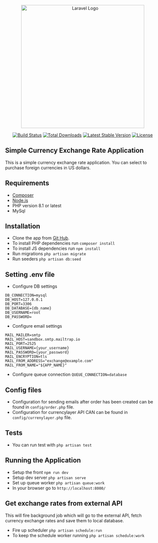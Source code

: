 <p align="center"><a href="https://laravel.com" target="_blank"><img src="https://raw.githubusercontent.com/laravel/art/master/logo-lockup/5%20SVG/2%20CMYK/1%20Full%20Color/laravel-logolockup-cmyk-red.svg" width="400" alt="Laravel Logo"></a></p>

<p align="center">
<a href="https://github.com/laravel/framework/actions"><img src="https://github.com/laravel/framework/workflows/tests/badge.svg" alt="Build Status"></a>
<a href="https://packagist.org/packages/laravel/framework"><img src="https://img.shields.io/packagist/dt/laravel/framework" alt="Total Downloads"></a>
<a href="https://packagist.org/packages/laravel/framework"><img src="https://img.shields.io/packagist/v/laravel/framework" alt="Latest Stable Version"></a>
<a href="https://packagist.org/packages/laravel/framework"><img src="https://img.shields.io/packagist/l/laravel/framework" alt="License"></a>
</p>

## Simple Currency Exchange Rate Application

This is a simple currency exchange rate application. You can select to purchase foreign currencies in US dollars.

## Requirements
- [Composer](https://getcomposer.org/)
- [Node.js](https://nodejs.org/en)
- PHP version 8.1 or latest
- MySql

## Installation

- Clone the app from [Git Hub](https://github.com/slobodannovakovic/menu_tech).
- To install PHP dependencies run ```composer install```
- To install JS dependencies run ```npm install```
- Run migrations ```php artisan migrate```
- Run seeders ```php artisan db:seed```

## Setting .env file

- Configure DB settings
```
DB_CONNECTION=mysql
DB_HOST=127.0.0.1
DB_PORT=3306
DB_DATABASE={db_name}
DB_USERNAME=root
DB_PASSWORD=
```

- Configure email settings
```
MAIL_MAILER=smtp
MAIL_HOST=sandbox.smtp.mailtrap.io
MAIL_PORT=2525
MAIL_USERNAME={your_username}
MAIL_PASSWORD={your_password}
MAIL_ENCRYPTION=tls
MAIL_FROM_ADDRESS="exchange@example.com"
MAIL_FROM_NAME="${APP_NAME}"
```

- Configure queue connection ```QUEUE_CONNECTION=database```

## Config files

- Configuration for sending emails after order has been created can be found in ```config/order.php``` file.
- Configuration for currencylayer API CAN can be found in ```config/currenylayer.php``` file.

## Tests

- You can run test with ```php artisan test```

## Running the Application

- Setup the front ```npm run dev```
- Setup dev server ```php artisan serve```
- Set up queue worker ```php artisan queue:work```
- In your browser go to ```http://localhost:8000/```

## Get exchange rates from external API

This will fire background job which will go to the external API, fetch currency exchange rates and save them to local database.

- Fire up scheduler ```php artisan schedule:run```
- To keep the schedule worker running ```php artisan schedule:work```
